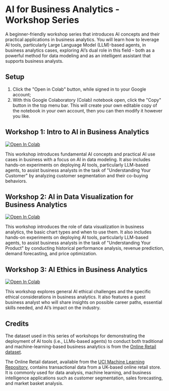 # AI for Business Analytics - Workshop Series
A beginner-friendly workshop series that introduces AI concepts and their practical applications in business analytics. You will learn how to leverage AI tools, particularly Large Language Model (LLM)-based agents, in business analytics cases, exploring AI’s dual role in this field - both as a powerful method for data modeling and as an intelligent assistant that supports business analysts.

## Setup
1. Click the "Open in Colab" button, while signed in to your Google account;
2. With this Google Colaboratory (Colab) notebook open, click the "Copy" button in the top menu bar. 
This will create your own editable copy of the notebook in your own account, then you can then modify it however you like.

## Workshop 1: Intro to AI in Business Analytics

[![Open In Colab](https://colab.research.google.com/assets/colab-badge.svg)](https://colab.research.google.com/github/mzhuang3/test/blob/main/workshop-1/intro-to-ai-in-business-analytics.ipynb?outputonly=true)

This workshop introduces fundamental AI concepts and practical AI use cases in business with a focus on AI in data modeling. It also includes hands-on experiments on deploying AI tools, particularly LLM-based agents, to assist business analysts in the task of "Understanding Your Customer" by analyzing customer segmentation and their co-buying behaviors.

## Workshop 2: AI in Data Visualization for Business Analytics

[![Open In Colab](https://colab.research.google.com/assets/colab-badge.svg)](https://colab.research.google.com/github/mzhuang3/test/blob/main/workshop-2/ai-in-data-visualization-for-business-analytics.ipynb?outputonly=true)

This workshop introduces the role of data visualization in business analytics, the basic chart types and when to use them. It also includes hands-on experiments on deploying AI tools, particularly LLM-based agents, to assist business analysts in the task of "Understanding Your Product" by conducting historical performance analysis, revenue prediction, demand forecasting, and price optimization.


## Workshop 3: AI Ethics in Business Analytics

[![Open In Colab](https://colab.research.google.com/assets/colab-badge.svg)](https://colab.research.google.com/github/mzhuang3/test/blob/main/workshop-3/ai-ethics-in-business-analytics.ipynb?outputonly=true)

This workshop explores general AI ethical challenges and the specific ethical considerations in business analytics. It also features a guest business analyst who will share insights on possible career paths, essential skills needed, and AI’s impact on the industry.


## Credits

The dataset used in this series of workshops for demonstrating the deployment of AI tools (i.e., LLMs-based agents) to conduct both traditional and machine-learning-based business analytics is from the [Online Retail dataset](https://archive.ics.uci.edu/dataset/352/online+retail). 

The Online Retail dataset, available from the [UCI Machine Learning Repository](https://archive.ics.uci.edu), contains transactional data from a UK-based online retail store. It is commonly used for data analysis, machine learning, and business intelligence applications such as customer segmentation, sales forecasting, and market basket analysis.

